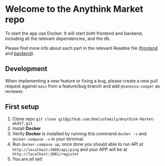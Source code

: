 # Welcome to the Anythink Market repo

To start the app use Docker. It will start both frontend and backend, including all the relevant dependencies, and the db.

Please find more info about each part in the relevant Readme file ([frontend](frontend/readme.md) and [backend](backend/README.md)).

## Development

When implementing a new feature or fixing a bug, please create a new pull request against `main` from a feature/bug branch and add `@vanessa-cooper` as reviewer.

## First setup

1. Clone repo `git clone git@github.com:ObelusFamily/Anythink-Market-mk45f.git`
2. Install **Docker**
3. Verify **Docker** is installed by running this command `docker -v` and `docker-compose -v` in your terminal.
4. Run `docker-compose up`, once done you should able to run API at `http://localhost:3000/api/ping` and your APP will be at ` http://localhost:3001/register`
5. You are all set!

